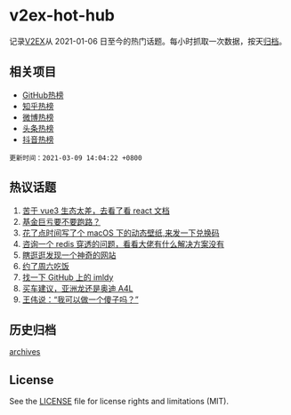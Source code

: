 # v2ex-hot-hub

 记录[V2EX](https://www.v2ex.com/)从 2021-01-06 日至今的热门话题。每小时抓取一次数据，按天[归档](archives)。
 
 ## 相关项目

- [GitHub热榜](https://github.com/lonnyzhang423/github-hot-hub)
- [知乎热榜](https://github.com/lonnyzhang423/zhihu-hot-hub)
- [微博热榜](https://github.com/lonnyzhang423/weibo-hot-hub)
- [头条热榜](https://github.com/lonnyzhang423/toutiao-hot-hub)
- [抖音热榜](https://github.com/lonnyzhang423/douyin-hot-hub)


 `更新时间：2021-03-09 14:04:22 +0800`

## 热议话题

1. [苦于 vue3 生态太差，去看了看 react 文档](https://www.v2ex.com/t/759655)
1. [基金巨亏要不要跑路？](https://www.v2ex.com/t/759849)
1. [花了点时间写了个 macOS 下的动态壁纸,来发一下兑换码](https://www.v2ex.com/t/759603)
1. [咨询一个 redis 穿透的问题，看看大佬有什么解决方案没有](https://www.v2ex.com/t/759715)
1. [瞎逛逛发现一个神奇的网站](https://www.v2ex.com/t/759809)
1. [约了周六吃饭](https://www.v2ex.com/t/759806)
1. [找一下 GitHub 上的 imldy](https://www.v2ex.com/t/759656)
1. [买车建议，亚洲龙还是奥迪 A4L](https://www.v2ex.com/t/759837)
1. [王伟说：“我可以做一个傻子吗？”](https://www.v2ex.com/t/759805)

## 历史归档

[archives](archives)

## License

See the [LICENSE](LICENSE) file for license rights and limitations (MIT).
